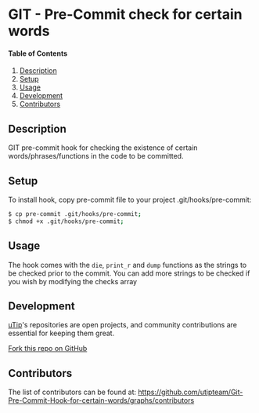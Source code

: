 # GIT - Pre-Commit check for certain words

#### Table of Contents

1. [Description](#module-description)
2. [Setup](#setup)
3. [Usage](#usage)
4. [Development](#development)
5. [Contributors](#contributors)

## Description

GIT pre-commit hook for checking the existence of certain words/phrases/functions 
in the code to be committed. 

## Setup

To install hook, copy pre-commit file to your project .git/hooks/pre-commit:

```sh
$ cp pre-commit .git/hooks/pre-commit;
$ chmod +x .git/hooks/pre-commit;
```

## Usage

The hook comes with the `die`, `print_r` and `dump` functions as the strings to
be checked prior to the commit. You can add more strings to be checked if you wish 
by modifying the checks array

## Development

[uTip](https://www.utip.io)'s repositories are open projects, and community contributions are essential for keeping them great.


[Fork this repo on GitHub](https://github.com/utipteam/Git-Pre-Commit-Hook-for-certain-words/fork)

## Contributors

The list of contributors can be found at: https://github.com/utipteam/Git-Pre-Commit-Hook-for-certain-words/graphs/contributors
